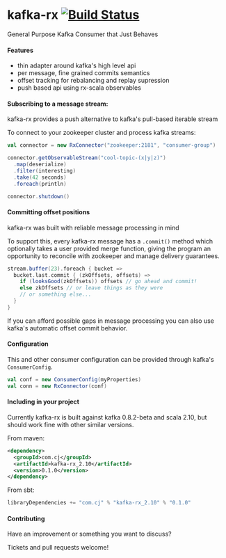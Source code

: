 # kafka-rx [![Build Status](https://travis-ci.org/cjdev/kafka-rx.svg)](https://travis-ci.org/cjdev/kafka-rx)
General Purpose Kafka Consumer that Just Behaves

#### Features

- thin adapter around kafka's high level api
- per message, fine grained commits semantics
- offset tracking for rebalancing and replay supression
- push based api using rx-scala observables

#### Subscribing to a message stream:

kafka-rx provides a push alternative to kafka's pull-based iterable stream

To connect to your zookeeper cluster and process kafka streams:

```scala
val connector = new RxConnector("zookeeper:2181", "consumer-group")

connector.getObservableStream("cool-topic-(x|y|z)")
  .map(deserialize)
  .filter(interesting)
  .take(42 seconds)
  .foreach(println)

connector.shutdown()
```

#### Committing offset positions

kafka-rx was built with reliable message processing in mind

To support this, every kafka-rx message has a `.commit()` method which optionally takes a user provided merge function, giving the program an opportunity to reconcile with zookeeper and manage delivery guarantees.

```scala
stream.buffer(23).foreach { bucket =>
  bucket.last.commit { (zkOffsets, offsets) =>
    if (looksGood(zkOffsets)) offsets // go ahead and commit!
    else zkOffsets // or leave things as they were
    // or something else...
  }
}
```

If you can afford possible gaps in message processing you can also use kafka's automatic offset commit behavior.

#### Configuration

This and other consumer configuration can be provided through kafka's `ConsumerConfig`.

```scala
val conf = new ConsumerConfig(myProperties)
val conn = new RxConnector(conf)
```

#### Including in your project

Currently kafka-rx is built against kafka 0.8.2-beta and scala 2.10, but should work fine with other similar versions.

From maven:

```xml
<dependency>
  <groupId>com.cj</groupId>
  <artifactId>kafka-rx_2.10</artifactId>
  <version>0.1.0</version>
</dependency>
```

From sbt:

```scala
libraryDependencies += "com.cj" % "kafka-rx_2.10" % "0.1.0"
```

#### Contributing

Have an improvement or something you want to discuss?

Tickets and pull requests welcome!
